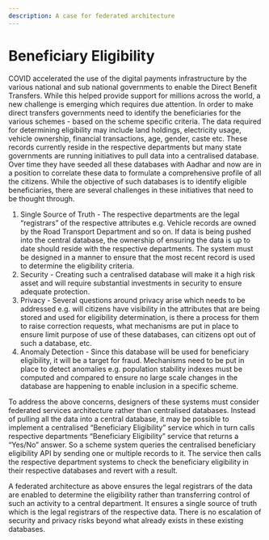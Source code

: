 ```yaml
---
description: A case for federated architecture
---
```


# Beneficiary Eligibility

COVID accelerated the use of the digital payments infrastructure by the various national and sub national governments to enable the Direct Benefit Transfers. While this helped provide support for millions across the world, a new challenge is emerging which requires due attention. In order to make direct transfers governments need to identify the beneficiaries for the various schemes - based on the scheme specific criteria. The data required for determining eligibility may include land holdings, electricity usage, vehicle ownership, financial transactions, age, gender, caste etc. These records currently reside in the respective departments but many state governments are running initiatives to pull data into a centralised database. Over time they have seeded all these databases with Aadhar and now are in a position to correlate these data to formulate a comprehensive profile of all the citizens. While the objective of such databases is to identify eligible beneficiaries, there are several challenges in these initiatives that need to be thought through.

1. Single Source of Truth - The respective departments are the legal “registrars” of the respective attributes e.g. Vehicle records are owned by the Road Transport Department and so on. If data is being pushed into the central database, the ownership of ensuring the data is up to date should reside with the respective departments. The system must be designed in a manner to ensure that the most recent record is used to determine the eligibility criteria.
2. Security - Creating such a centralised database will make it a high risk asset and will require substantial investments in security to ensure adequate protection.
3. Privacy - Several questions around privacy arise which needs to be addressed e.g. will citizens have visibility in the attributes that are being stored and used for eligibility determination, is there a process for them to raise correction requests, what mechanisms are put in place to ensure limit purpose of use of these databases, can citizens opt out of such a database, etc.
4. Anomaly Detection - Since this database will be used for beneficiary eligibility, it will be a target for fraud. Mechanisms need to be put in place to detect anomalies e.g. population stability indexes must be computed and compared to ensure no large scale changes in the database are happening to enable inclusion in a specific scheme.

To address the above concerns, designers of these systems must consider federated services architecture rather than centralised databases. Instead of pulling all the data into a central database, it may be possible to implement a centralised “Beneficiary Eligibility” service which in turn calls respective departments “Beneficiary Eligibility” service that returns a “Yes/No” answer. So a scheme system queries the centralised beneficiary eligibility API by sending one or multiple records to it. The service then calls the respective department systems to check the beneficiary eligibility in their respective databases and revert with a result.

A federated architecture as above ensures the legal registrars of the data are enabled to determine the eligibility rather than transferring control of such an activity to a central department. It ensures a single source of truth which is the legal registrars of the respective data. There is no escalation of security and privacy risks beyond what already exists in these existing databases.

